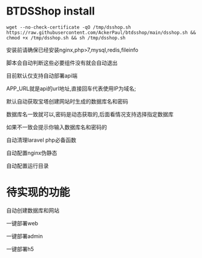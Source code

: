 
# BTDSShop install
	wget --no-check-certificate -qO /tmp/dsshop.sh https://raw.githubusercontent.com/AckerPaul/btdsshop/main/dsshop.sh && chmod +x /tmp/dsshop.sh && sh /tmp/dsshop.sh

安装前请确保已经安装nginx,php>7,mysql,redis,fileinfo

脚本会自动判断这些必要组件没有就会自动退出

目前默认仅支持自动部署api端

APP_URL就是api的url地址,直接回车代表使用IP为域名;

默认自动获取宝塔创建网站时生成的数据库名和密码

数据库名一致就可以,密码是动态获取的,后面看情况支持选择指定数据库

如果不一致会提示你输入数据库名和密码的

自动清理laravel php必备函数

自动配置nginx伪静态

自动配置运行目录

# 待实现的功能
自动创建数据库和网站

一键部署web

一键部署admin

一键部署h5
